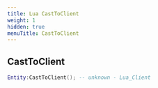 ```yaml
---
title: Lua CastToClient
weight: 1
hidden: true
menuTitle: CastToClient
---
```

## CastToClient
```lua
Entity:CastToClient(); -- unknown - Lua_Client
```